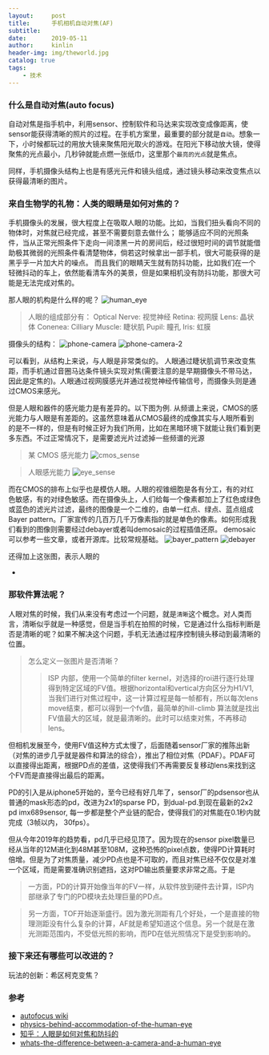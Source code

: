 ```yaml
---
layout:     post
title:      手机相机自动对焦(AF)
subtitle:   
date:       2019-05-11
author:     kinlin
header-img: img/theworld.jpg
catalog: true
tags:                            
    - 技术
---
```



### 什么是自动对焦(auto focus)

自动对焦是指手机中，利用sensor、控制软件和马达来实现改变成像距离，使sensor能获得清晰的照片的过程。在手机方案里，最重要的部分就是`自动`。想象一下，小时候都玩过的用放大镜来聚焦阳光取火的游戏。在阳光下移动放大镜，使得聚焦的光点最小，几秒钟就能点燃一张纸巾，这里那个`最亮的光点`就是焦点。

同样，手机摄像头结构上也是有感光元件和镜头组成，通过镜头移动来改变焦点以获得最清晰的图片。

### 来自生物学的礼物：人类的眼睛是如何对焦的？

手机摄像头的发展，很大程度上在吸取人眼的功能。比如，当我们扭头看向不同的物体时，对焦就已经完成，甚至不需要刻意去做什么； 能够适应不同的光照条件，当从正常光照条件下走向一间漆黑一片的房间后，经过很短时间的调节就能借助极其微弱的光照条件看清楚物体，倘若这时候拿出一部手机，很大可能获得的是黑乎乎一片加大片的噪点。 而且我们的眼睛天生就有防抖功能，比如我们在一个轻微抖动的车上，依然能看清车外的美景，但是如果相机没有防抖功能，那很大可能是无法完成对焦的。

那人眼的机构是什么样的呢？
![human_eye](/img/text_img/human_eye_anatomy.jpg)

> 人眼的组成部分有：
> Optical Nerve: 视觉神经
> Retina: 视网膜
> Lens: 晶状体
> Conenea: 
> Cilliary Muscle: 睫状肌
> Pupil: 瞳孔
> Iris: 虹膜

摄像头的结构：
![phone-camera](/img/text_img/phone-camera.jpg)
![phone-camera-2](/img/text_img/phone-camera_2.jpg)

可以看到，从结构上来说，与人眼是非常类似的。 人眼通过睫状肌调节来改变焦距，而手机通过音圈马达条件镜头实现对焦(需要注意的是早期摄像头不带马达，因此是定焦的)。人眼通过视网膜感光并通过视觉神经传输信号，而摄像头则是通过CMOS来感光。

但是人眼和器件的感光能力是有差异的。以下图为例. 从频谱上来说，CMOS的感光能力与人眼是有差距的。这虽然意味着从CMOS最终的成像其实与人眼所看到的是不一样的，但是有时候正好为我们所用，比如在黑暗环境下就能让我们看到更多东西。不过正常情况下，是需要滤光片过滤掉一些频谱的光源

> 某 CMOS 感光能力
![cmos_sense](/img/text_img/cmos_sense.png)

> 人眼感光能力
![eye_sense](/img/text_img/eye_sense.png)


而在CMOS的排布上似乎也是模仿人眼。人眼的视锥细胞是各有分工，有的对红色敏感，有的对绿色敏感。而在摄像头上，人们给每一个像素都加上了红色或绿色或蓝色的滤光片过滤，最终的图像是一个二维的，由单一红点、绿点、蓝点组成Bayer pattern。厂家宣传的几百万几千万像素指的就是单色的像素。如何形成我们看到的图像则需要经过debayer或者叫demosaic的过程插值还原。
demosaic可以参考一些文章，或者开源库。比较常规基础。
![bayer_pattern](/img/text_img/bayer_pattern.png)
![debayer](/img/text_img/debayer.png)


还得加上这张图，表示人眼的
* [](https://www.cnbeta.com/articles/tech/850243.htm)

### 那软件算法呢？
人眼对焦的时候，我们从来没有考虑过一个问题，就是`清晰`这个概念。对人类而言，清晰似乎就是一种感觉，但是当手机在拍照的时候，它是通过什么指标判断是否是清晰的呢？如果不解决这个问题，手机无法通过程序控制镜头移动到最清晰的位置。

> 怎么定义一张图片是否清晰？
>>ISP 内部，使用一个简单的filter kernel，对选择的roi进行逐行处理得到特定区域的FV值。根据horizontal和vertical方向区分为H1/V1, 当我们进行对焦过程中，这一计算过程是每一帧都有，所以每次lens move结束，都可以得到一个fv值，最简单的hill-climb 算法就是找出FV值最大的区域，就是最清晰的。此时可以结束对焦，不再移动lens。

但相机发展至今，使用FV值这种方式太慢了，后面随着sensor厂家的推陈出新（对焦的进步几乎就是器件和算法的综合），推出了相位对焦（PDAF）。PDAF可以直接得出距离，根据PD点的差值，这使得我们不再需要反复移动lens来找到这个FV而是直接得出最后的距离。

PD的引入是从iphone5开始的，至今已经有好几年了，sensor厂的pdsensor也从普通的mask形态的pd，改进为2x1的sparse PD，到dual-pd.到现在最新的2x2 pd imx689sensor, 每一步都是整个产业链的配合，使得我们的对焦能在0.1秒内就完成（3帧以内， 30fps）。

但从今年2019年的趋势看，pd几乎已经见顶了。因为现在的sensor pixel数量已经从当年的12M进化到48M甚至108M，这种恐怖的pixel点数，使得PD计算耗时倍增。但是为了对焦质量，减少PD点也是不可取的，而且对焦已经不仅仅是对准一个区域，而是需要准确识别遮挡，这对PD输出质量要求非常之高。于是
>一方面，PD的计算开始像当年的FV一样，从软件放到硬件去计算，ISP内部继承了专门的PD模块去处理巨量的PD点。

>另一方面，TOF开始逐渐盛行。因为激光测距有几个好处，一个是直接的物理测距没有什么复杂的计算，AF就是希望知道这个信息。另一个就是在激光测距范围内，不受低光照的影响，而PD在低光照情况下是受到影响的。



### 接下来还有哪些可以改进的？
玩法的创新：希区柯克变焦？




### 参考
* [autofocus  wiki](https://en.wikipedia.org/wiki/Autofocus)
* [physics-behind-accommodation-of-the-human-eye](https://tuitionphysics.com/2016-mar/physics-behind-accommodation-of-the-human-eye/)
* [知乎：人眼是如何对焦和防抖的](https://www.zhihu.com/question/34765747)
* [whats-the-difference-between-a-camera-and-a-human-eye](https://medium.com/photography-secrets/whats-the-difference-between-a-camera-and-a-human-eye-a006a795b09f)
